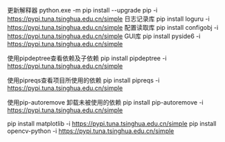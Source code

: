 更新解释器
python.exe -m pip install --upgrade pip -i https://pypi.tuna.tsinghua.edu.cn/simple
日志记录库
pip install loguru  -i https://pypi.tuna.tsinghua.edu.cn/simple
配置读取库
pip install configobj  -i https://pypi.tuna.tsinghua.edu.cn/simple
GUI库
pip install pyside6  -i https://pypi.tuna.tsinghua.edu.cn/simple

使用pipdeptree查看依赖及子依赖
pip install pipdeptree  -i https://pypi.tuna.tsinghua.edu.cn/simple

使用pipreqs查看项目所使用的依赖
pip install pipreqs  -i https://pypi.tuna.tsinghua.edu.cn/simple

使用pip-autoremove 卸载未被使用的依赖
pip install pip-autoremove  -i https://pypi.tuna.tsinghua.edu.cn/simple




pip install matplotlib  -i https://pypi.tuna.tsinghua.edu.cn/simple
pip install opencv-python  -i https://pypi.tuna.tsinghua.edu.cn/simple




